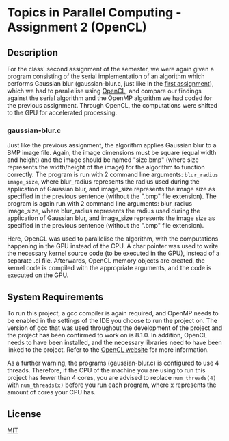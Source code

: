 # Topics in Parallel Computing - Assignment 2 (OpenCL)

## Description

For the class' second assignment of the semester, we were again given a program consisting of the serial implementation of an algorithm which performs Gaussian blur (gaussian-blur.c, just like in the [first assignment](https://github.com/hvlkk/AUEB-Projects/tree/main/Topics-In-Parallel-Programming/Assignment-1)), which we had to parallelise using [OpenCL](https://www.khronos.org/opencl/), and compare our findings against the serial algorithm and the OpenMP algorithm we had coded for the previous assignment. Through OpenCL, the computations were shifted to the GPU for accelerated processing.

### gaussian-blur.c

Just like the previous assignment, the algorithm applies Gaussian blur to a BMP image file. Again, the image dimensions must be square (equal width and height) and the image should be named "size.bmp" (where size represents the width/height of the image) for the algorithm to function correctly. The program is run with 2 command line arguments: `blur_radius image_size`, where blur_radius represents the radius used during the application of Gaussian blur, and image_size represents the image size as specified in the previous sentence (without the ".bmp" file extension). The program is again run with 2 command line arguments: blur_radius image_size, where blur_radius represents the radius used during the application of Gaussian blur, and image_size represents the image size as specified in the previous sentence (without the ".bmp" file extension).

Here, OpenCL was used to parallelise the algorithm, with the computations happening in the GPU instead of the CPU. A char pointer was used to write the necessary kernel source code (to be executed in the GPU), instead of a separate .cl file. Afterwards, OpenCL memory objects are created, the kernel code is compiled with the appropriate arguments, and the code is executed on the GPU.

## System Requirements

To run this project, a gcc compiler is again required, and OpenMP needs to be enabled in the settings of the IDE you choose to run the project on. The version of gcc that was used throughout the development of the project and the project has been confirmed to work on is 8.1.0. In addition, OpenCL needs to have been installed, and the necessary libraries need to have been linked to the project. Refer to the [OpenCL website](https://www.khronos.org/opencl/) for more information.

As a further warning, the programs (gaussian-blur.c) is configured to use 4 threads. Therefore, if the CPU of the machine you are using to run this project has fewer than 4 cores, you are advised to replace `num_threads(4)` with `num_threads(x)` before you run each program, where x represents the amount of cores your CPU has.

## License

[MIT](https://choosealicense.com/licenses/mit/)
